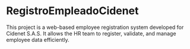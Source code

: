 # RegistroEmpleadoCidenet
This project is a web-based employee registration system developed for Cidenet S.A.S. It allows the HR team to register, validate, and manage employee data efficiently.
